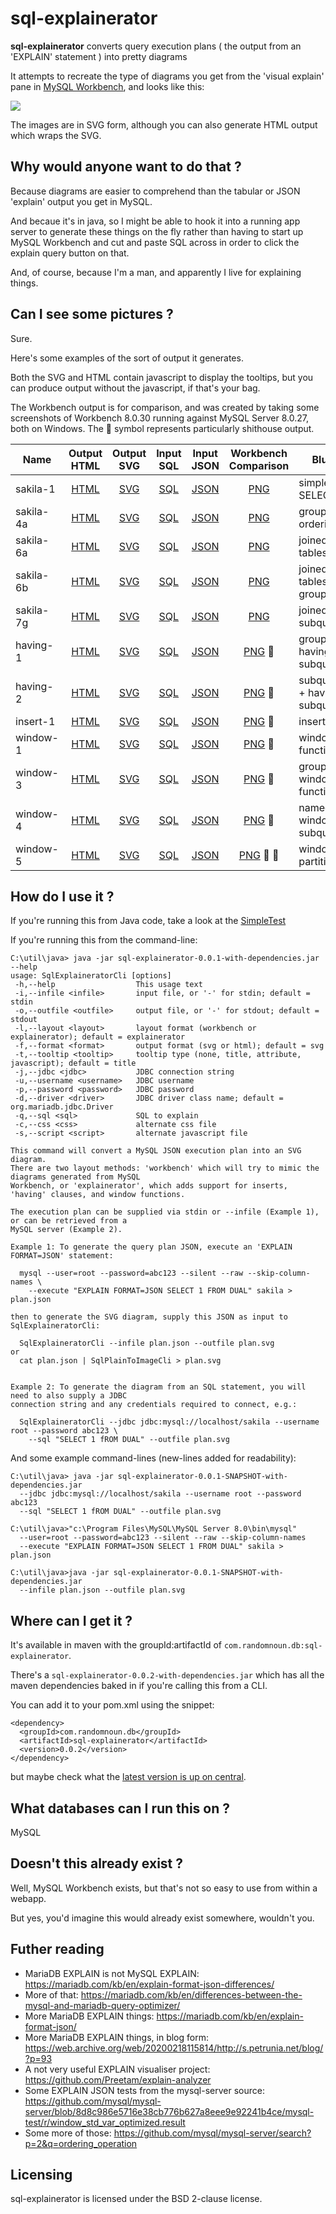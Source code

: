 # sql-explainerator

**sql-explainerator**  converts query execution plans ( the output from an 'EXPLAIN' statement ) into pretty diagrams

It attempts to recreate the type of diagrams you get from the 'visual explain' pane in [MySQL Workbench](https://www.mysql.com/products/workbench/), and looks like this:

![](https://raw.githubusercontent.com/randomnoun/sql-explainerator/master/src/site/resources/img/sakila-7g.png)

The images are in SVG form, although you can also generate HTML output which wraps the SVG.

## Why would anyone want to do that  ?

Because diagrams are easier to comprehend than the tabular or JSON 'explain' output you get in MySQL.

And becaue it's in java, so I might be able to hook it into a running app server to generate these things on the fly rather than having to start up MySQL Workbench and cut and paste SQL across in order to click the explain query button on that.

And, of course, because I'm a man, and apparently I live for explaining things.

## Can I see some pictures ?

Sure.

Here's some examples of the sort of output it generates. 

Both the SVG and HTML contain javascript to display the tooltips, but you can produce output without the javascript, if that's your bag.

The Workbench output is for comparison, and was created by taking some screenshots of Workbench 8.0.30 running against MySQL Server 8.0.27, both on Windows. The :poop: symbol represents particularly shithouse output. 

| Name | Output<br/>HTML | Output<br/>SVG | Input<br/>SQL | Input<br/>JSON | Workbench<br/>Comparison | Blurb |
|--|:--:|:--:|:--:|:--:|:--:|--|
| sakila-1 | [HTML](https://randomnoun.github.io/sql-explainerator/test/output/sakila-1-javascript.html) |  [SVG](https://randomnoun.github.io/sql-explainerator/test/output/sakila-1-javascript.svg) | [SQL](https://randomnoun.github.io/sql-explainerator/test/input/sakila-1.sql.txt) | [JSON](https://randomnoun.github.io/sql-explainerator/test/input/sakila-1.json) | [PNG](https://randomnoun.github.io/sql-explainerator/img/workbench/sakila-1.png) | simple SELECT |
| sakila-4a | [HTML](https://randomnoun.github.io/sql-explainerator/test/output/sakila-4a-javascript.html) |  [SVG](https://randomnoun.github.io/sql-explainerator/test/output/sakila-4a-javascript.svg) | [SQL](https://randomnoun.github.io/sql-explainerator/test/input/sakila-4a.sql.txt) | [JSON](https://randomnoun.github.io/sql-explainerator/test/input/sakila-4a.json) | [PNG](https://randomnoun.github.io/sql-explainerator/img/workbench/sakila-4a.png) | grouping, ordering |
| sakila-6a | [HTML](https://randomnoun.github.io/sql-explainerator/test/output/sakila-6a-javascript.html) |  [SVG](https://randomnoun.github.io/sql-explainerator/test/output/sakila-6a-javascript.svg) | [SQL](https://randomnoun.github.io/sql-explainerator/test/input/sakila-6a.sql.txt) | [JSON](https://randomnoun.github.io/sql-explainerator/test/input/sakila-6a.json) | [PNG](https://randomnoun.github.io/sql-explainerator/img/workbench/sakila-6a.png) | joined tables |
| sakila-6b | [HTML](https://randomnoun.github.io/sql-explainerator/test/output/sakila-6b-javascript.html) |  [SVG](https://randomnoun.github.io/sql-explainerator/test/output/sakila-6b-javascript.svg) | [SQL](https://randomnoun.github.io/sql-explainerator/test/input/sakila-6b.sql.txt) | [JSON](https://randomnoun.github.io/sql-explainerator/test/input/sakila-6b.json) | [PNG](https://randomnoun.github.io/sql-explainerator/img/workbench/sakila-6b.png) | joined tables, grouping |
| sakila-7g | [HTML](https://randomnoun.github.io/sql-explainerator/test/output/sakila-7g-javascript.html) |  [SVG](https://randomnoun.github.io/sql-explainerator/test/output/sakila-7g-javascript.svg) | [SQL](https://randomnoun.github.io/sql-explainerator/test/input/sakila-7g.sql.txt) | [JSON](https://randomnoun.github.io/sql-explainerator/test/input/sakila-7g.json) | [PNG](https://randomnoun.github.io/sql-explainerator/img/workbench/sakila-7g.png) | joined subqueries |
| having-1 | [HTML](https://randomnoun.github.io/sql-explainerator/test/output/having-1-javascript.html) |  [SVG](https://randomnoun.github.io/sql-explainerator/test/output/having-1-javascript.svg) | [SQL](https://randomnoun.github.io/sql-explainerator/test/input/having-1.sql.txt) | [JSON](https://randomnoun.github.io/sql-explainerator/test/input/having-1.json) | [PNG](https://randomnoun.github.io/sql-explainerator/img/workbench/having-1.png) :poop: | group by, having subquery |
| having-2 | [HTML](https://randomnoun.github.io/sql-explainerator/test/output/having-2-javascript.html) |  [SVG](https://randomnoun.github.io/sql-explainerator/test/output/having-2-javascript.svg) | [SQL](https://randomnoun.github.io/sql-explainerator/test/input/having-2.sql.txt) | [JSON](https://randomnoun.github.io/sql-explainerator/test/input/having-2.json) | [PNG](https://randomnoun.github.io/sql-explainerator/img/workbench/having-2.png) :poop: | subquery + having subquery |
| insert-1 | [HTML](https://randomnoun.github.io/sql-explainerator/test/output/insert-1-javascript.html) |  [SVG](https://randomnoun.github.io/sql-explainerator/test/output/insert-1-javascript.svg) | [SQL](https://randomnoun.github.io/sql-explainerator/test/input/insert-1.sql.txt) | [JSON](https://randomnoun.github.io/sql-explainerator/test/input/insert-1.json) | [PNG](https://randomnoun.github.io/sql-explainerator/img/workbench/insert-1.png) :poop: | insert into |
| window-1 | [HTML](https://randomnoun.github.io/sql-explainerator/test/output/window-1-javascript.html) |  [SVG](https://randomnoun.github.io/sql-explainerator/test/output/window-1-javascript.svg) | [SQL](https://randomnoun.github.io/sql-explainerator/test/input/window-1.sql.txt) | [JSON](https://randomnoun.github.io/sql-explainerator/test/input/window-1.json) | [PNG](https://randomnoun.github.io/sql-explainerator/img/workbench/window-1.png) :poop: | window function |
| window-3 | [HTML](https://randomnoun.github.io/sql-explainerator/test/output/window-3-javascript.html) |  [SVG](https://randomnoun.github.io/sql-explainerator/test/output/window-3-javascript.svg) | [SQL](https://randomnoun.github.io/sql-explainerator/test/input/window-3.sql.txt) | [JSON](https://randomnoun.github.io/sql-explainerator/test/input/window-3.json) | [PNG](https://randomnoun.github.io/sql-explainerator/img/workbench/window-2.png) :poop: | grouped window function |
| window-4 | [HTML](https://randomnoun.github.io/sql-explainerator/test/output/window-4-javascript.html) |  [SVG](https://randomnoun.github.io/sql-explainerator/test/output/window-4-javascript.svg) | [SQL](https://randomnoun.github.io/sql-explainerator/test/input/window-4.sql.txt) | [JSON](https://randomnoun.github.io/sql-explainerator/test/input/window-4.json) | [PNG](https://randomnoun.github.io/sql-explainerator/img/workbench/window-3.png) :poop: | named windows, subqueries |
| window-5 | [HTML](https://randomnoun.github.io/sql-explainerator/test/output/window-5-javascript.html) |  [SVG](https://randomnoun.github.io/sql-explainerator/test/output/window-5-javascript.svg) | [SQL](https://randomnoun.github.io/sql-explainerator/test/input/window-5.sql.txt) | [JSON](https://randomnoun.github.io/sql-explainerator/test/input/window-5.json) | [PNG](https://randomnoun.github.io/sql-explainerator/img/workbench/window-4.png) :poop: :poop: | window partitions |

## How do I use it ? 

If you're running this from Java code, take a look at the [SimpleTest](https://github.com/randomnoun/sql-explainerator/blob/main/src/test/java/com/randomnoun/common/db/explain/SimpleTest.java)  

If you're running this from the command-line:
```
C:\util\java> java -jar sql-explainerator-0.0.1-with-dependencies.jar --help
usage: SqlExplaineratorCli [options]
 -h,--help                  This usage text
 -i,--infile <infile>       input file, or '-' for stdin; default = stdin
 -o,--outfile <outfile>     output file, or '-' for stdout; default = stdout
 -l,--layout <layout>       layout format (workbench or explainerator); default = explainerator
 -f,--format <format>       output format (svg or html); default = svg
 -t,--tooltip <tooltip>     tooltip type (none, title, attribute, javascript); default = title
 -j,--jdbc <jdbc>           JDBC connection string
 -u,--username <username>   JDBC username
 -p,--password <password>   JDBC password
 -d,--driver <driver>       JDBC driver class name; default = org.mariadb.jdbc.Driver
 -q,--sql <sql>             SQL to explain
 -c,--css <css>             alternate css file
 -s,--script <script>       alternate javascript file

This command will convert a MySQL JSON execution plan into an SVG diagram.
There are two layout methods: 'workbench' which will try to mimic the diagrams generated from MySQL
Workbench, or 'explainerator', which adds support for inserts, 'having' clauses, and window functions.

The execution plan can be supplied via stdin or --infile (Example 1), or can be retrieved from a
MySQL server (Example 2).

Example 1: To generate the query plan JSON, execute an 'EXPLAIN FORMAT=JSON' statement:

  mysql --user=root --password=abc123 --silent --raw --skip-column-names \
    --execute "EXPLAIN FORMAT=JSON SELECT 1 FROM DUAL" sakila > plan.json

then to generate the SVG diagram, supply this JSON as input to SqlExplaineratorCli:

  SqlExplaineratorCli --infile plan.json --outfile plan.svg
or
  cat plan.json | SqlPlainToImageCli > plan.svg


Example 2: To generate the diagram from an SQL statement, you will need to also supply a JDBC
connection string and any credentials required to connect, e.g.:

  SqlExplaineratorCli --jdbc jdbc:mysql://localhost/sakila --username root --password abc123 \
    --sql "SELECT 1 fROM DUAL" --outfile plan.svg
```

And some example command-lines (new-lines added for readability):

```
C:\util\java> java -jar sql-explainerator-0.0.1-SNAPSHOT-with-dependencies.jar 
  --jdbc jdbc:mysql://localhost/sakila --username root --password abc123 
  --sql "SELECT 1 fROM DUAL" --outfile plan.svg
```

```
C:\util\java>"c:\Program Files\MySQL\MySQL Server 8.0\bin\mysql" 
  --user=root --password=abc123 --silent --raw --skip-column-names 
  --execute "EXPLAIN FORMAT=JSON SELECT 1 FROM DUAL" sakila > plan.json

C:\util\java>java -jar sql-explainerator-0.0.1-SNAPSHOT-with-dependencies.jar 
  --infile plan.json --outfile plan.svg
```

## Where can I get it ? 

It's available in maven with the groupId:artifactId of `com.randomnoun.db:sql-explainerator`.

There's a `sql-explainerator-0.0.2-with-dependencies.jar` which has all the maven dependencies baked in if you're calling this from a CLI. 

You can add it to your pom.xml using the snippet:

```
<dependency>
  <groupId>com.randomnoun.db</groupId>
  <artifactId>sql-explainerator</artifactId>
  <version>0.0.2</version>
</dependency>
```

but maybe check what the [latest version is up on central](https://search.maven.org/search?q=a:sql-explainerator).

## What databases can I run this on ?

MySQL

## Doesn't this already exist ?

Well, MySQL Workbench exists, but that's not so easy to use from within a webapp.

But yes, you'd imagine this would already exist somewhere, wouldn't you.

## Futher reading

* MariaDB EXPLAIN is not MySQL EXPLAIN: https://mariadb.com/kb/en/explain-format-json-differences/
* More of that: https://mariadb.com/kb/en/differences-between-the-mysql-and-mariadb-query-optimizer/
* More MariaDB EXPLAIN things: https://mariadb.com/kb/en/explain-format-json/
* More MariaDB EXPLAIN things, in blog form: https://web.archive.org/web/20200218115814/http://s.petrunia.net/blog/?p=93
* A not very useful EXPLAIN visualiser project: https://github.com/Preetam/explain-analyzer
* Some EXPLAIN JSON tests from the mysql-server source: https://github.com/mysql/mysql-server/blob/8d8c986e5716e38cb776b627a8eee9e92241b4ce/mysql-test/r/window_std_var_optimized.result
* Some more of those: https://github.com/mysql/mysql-server/search?p=2&q=ordering_operation

## Licensing

sql-explainerator is licensed under the BSD 2-clause license.

